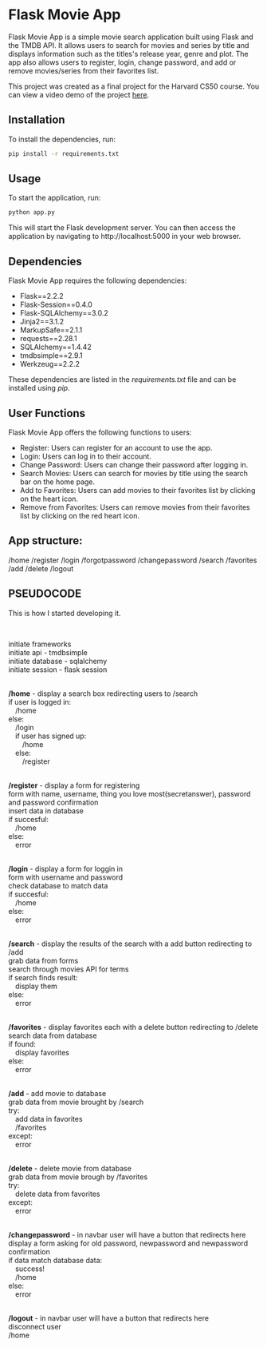 # Flask Movie App

Flask Movie App is a simple movie search application built using Flask and the TMDB API. It allows users to search for movies and series by title and displays information such as the titles's release year, genre and plot. The app also allows users to register, login, change password, and add or remove movies/series from their favorites list.

This project was created as a final project for the Harvard CS50 course. You can view a video demo of the project [here](https://www.youtube.com/watch?v=wilkhNr_CL0).

## Installation

To install the dependencies, run:

```bash
pip install -r requirements.txt
```
## Usage
To start the application, run:

```bash
python app.py
```

This will start the Flask development server. You can then access the application by navigating to http://localhost:5000 in your web browser.

## Dependencies
Flask Movie App requires the following dependencies:

- Flask==2.2.2
- Flask-Session==0.4.0
- Flask-SQLAlchemy==3.0.2
- Jinja2==3.1.2
- MarkupSafe==2.1.1
- requests==2.28.1
- SQLAlchemy==1.4.42
- tmdbsimple==2.9.1
- Werkzeug==2.2.2

These dependencies are listed in the *requirements.txt* file and can be installed using *pip*.

## User Functions
Flask Movie App offers the following functions to users:

- Register: Users can register for an account to use the app.
- Login: Users can log in to their account.
- Change Password: Users can change their password after logging in.
- Search Movies: Users can search for movies by title using the search bar on the home page.
- Add to Favorites: Users can add movies to their favorites list by clicking on the heart icon.
- Remove from Favorites: Users can remove movies from their favorites list by clicking on the red heart icon.

## App structure:

/home   /register   /login 
/forgotpassword   /changepassword
/search   /favorites    /add 
/delete    /logout  


## PSEUDOCODE

This is how I started developing it.

<br>

initiate frameworks<br>
initiate api - tmdbsimple<br>
initiate database - sqlalchemy<br>
initiate session - flask session<br>
<br>

**/home** - display a search box redirecting users to /search<br>
if user is logged in:<br>
&emsp;/home<br>
else:<br>
&emsp;/login<br>
&emsp;if user has signed up:<br>
&emsp;&emsp;/home<br>
&emsp;else:<br>
&emsp;&emsp;/register<br>
<br>        
        
**/register** - display a form for registering<br>
form with name, username, thing you love most(secretanswer), password and password confirmation<br>
insert data in database<br>
if succesful:<br>
&emsp;/home<br>
else:<br>
&emsp;error<br>
<br>

**/login** - display a form for loggin in<br>
form with username and password<br>
check database to match data<br>
if succesful:<br>
&emsp;/home<br>
else:<br>
&emsp;error<br>
<br>

**/search** - display the results of the search with a add button redirecting to /add<br>
grab data from forms<br>
search through movies API for terms<br>
if search finds result:<br>
&emsp;display them<br>
else:<br>
&emsp;error<br>
<br>

**/favorites** - display favorites each with a delete button redirecting to /delete<br>
search data from database<br>
if found:<br>
&emsp;display favorites<br>
else:<br>
&emsp;error<br>
<br>

**/add** - add movie to database<br>
grab data from movie brought by /search<br>
try:<br>
&emsp;add data in favorites<br>
&emsp;/favorites<br>
except:<br>
&emsp;error<br>
<br>

**/delete** - delete movie from database<br>
grab data from movie brough by /favorites<br>
try:<br>
&emsp;delete data from favorites<br>
except:<br>
&emsp;error<br>
<br>

**/changepassword** - in navbar user will have a button that redirects here<br>
display a form asking for old password, newpassword and newpassword confirmation<br>
if data match database data:<br>
&emsp;success!<br>
&emsp;/home<br>
else:<br>
&emsp;error<br>
<br>

**/logout** - in navbar user will have a button that redirects here<br>
disconnect user<br>
/home<br>
<br>

